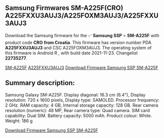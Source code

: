 <h2>Samsung Firmwares SM-A225F(CRO) A225FXXU3AUJ3/A225FOXM3AUJ3/A225FXXU3AUJ3</h2>
Download the Samsung firmware for the ✅ <strong>Samsung SSP </strong> ⭐ <strong>SM-A225F</strong> with product code <strong>CRO</strong> <strong> from Croatia</strong>. This firmware has version number PDA <strong>A225FXXU3AUJ3</strong> and CSC A225FOXM3AUJ3. The operating system of this firmware is Android R , with build date 2021-11-23. Changelist <strong>22735277</strong>.


[SM-A225F](https://samfirm.shop/samsung/model/SM-A225F)
[A225FXXU3AUJ3](https://samfirm.shop/samsung/pda/A225FXXU3AUJ3)
[Download Firmware Samsung SSP SM-A225F](https://samfirm.shop/samsung/firmware/476507)
<h2>Summary description:</h2>
<p>Samsung Galaxy SM-A225F. Display diagonal: 16.3 cm (6.4"), Display resolution: 720 x 1600 pixels, Display type: SAMOLED. Processor frequency: 2 GHz. RAM capacity: 4 GB, Internal storage capacity: 128 GB. Rear camera resolution (numeric): 48 MP, Rear camera type: Quad camera. SIM card capability: Dual SIM. Battery capacity: 5000 mAh. Product colour: White. Weight: 186 g</p>


[Download Firmware Samsung SSP SM-A225F](https://samfirm.shop/samsung/firmware/476507)
